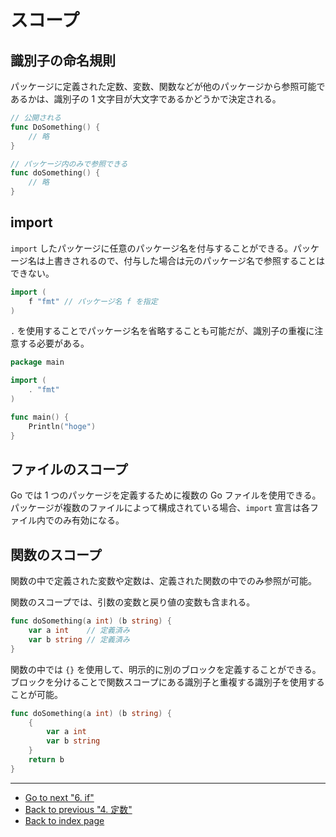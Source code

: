 # スコープ

## 識別子の命名規則

パッケージに定義された定数、変数、関数などが他のパッケージから参照可能であるかは、識別子の 1 文字目が大文字であるかどうかで決定される。

<!-- markdownlint-disable MD010 -->

```go
// 公開される
func DoSomething() {
	// 略
}

// パッケージ内のみで参照できる
func doSomething() {
	// 略
}
```

<!-- markdownlint-enable MD010 -->

## import

`import` したパッケージに任意のパッケージ名を付与することができる。パッケージ名は上書きされるので、付与した場合は元のパッケージ名で参照することはできない。

<!-- markdownlint-disable MD010 -->

```go
import (
	f "fmt" // パッケージ名 f を指定
)
```

<!-- markdownlint-enable MD010 -->

`.` を使用することでパッケージ名を省略することも可能だが、識別子の重複に注意する必要がある。

<!-- markdownlint-disable MD010 -->

```go
package main

import (
	. "fmt"
)

func main() {
	Println("hoge")
}
```

<!-- markdownlint-enable MD010 -->

## ファイルのスコープ

Go では 1 つのパッケージを定義するために複数の Go ファイルを使用できる。パッケージが複数のファイルによって構成されている場合、`import` 宣言は各ファイル内でのみ有効になる。

## 関数のスコープ

関数の中で定義された変数や定数は、定義された関数の中でのみ参照が可能。

関数のスコープでは、引数の変数と戻り値の変数も含まれる。

<!-- markdownlint-disable MD010 -->

```go
func doSomething(a int) (b string) {
	var a int    // 定義済み
	var b string // 定義済み
}
```

<!-- markdownlint-enable MD010 -->

関数の中では `{}` を使用して、明示的に別のブロックを定義することができる。ブロックを分けることで関数スコープにある識別子と重複する識別子を使用することが可能。

<!-- markdownlint-disable MD010 -->

```go
func doSomething(a int) (b string) {
	{
		var a int
		var b string
	}
	return b
}
```

<!-- markdownlint-enable MD010 -->

***

* [Go to next "6. if"](./if.md)
* [Back to previous "4. 定数"](./const.md)
* [Back to index page](../README.md)
